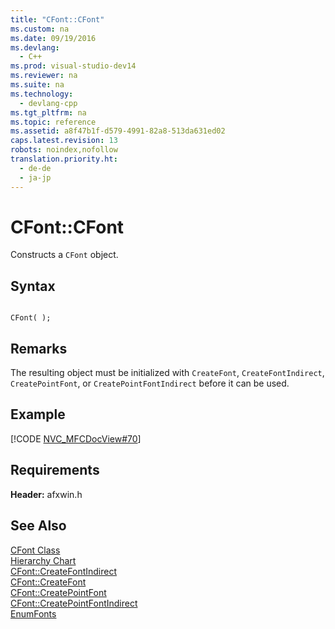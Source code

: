 ```yaml
---
title: "CFont::CFont"
ms.custom: na
ms.date: 09/19/2016
ms.devlang: 
  - C++
ms.prod: visual-studio-dev14
ms.reviewer: na
ms.suite: na
ms.technology: 
  - devlang-cpp
ms.tgt_pltfrm: na
ms.topic: reference
ms.assetid: a8f47b1f-d579-4991-82a8-513da631ed02
caps.latest.revision: 13
robots: noindex,nofollow
translation.priority.ht: 
  - de-de
  - ja-jp
---
```

# CFont::CFont
Constructs a `CFont` object.  
  
## Syntax  
  
```  
  
CFont( );  
```  
  
## Remarks  
 The resulting object must be initialized with `CreateFont`, `CreateFontIndirect`, `CreatePointFont`, or `CreatePointFontIndirect` before it can be used.  
  
## Example  
 [!CODE [NVC_MFCDocView#70](../CodeSnippet/VS_Snippets_Cpp/NVC_MFCDocView#70)]  
  
## Requirements  
 **Header:** afxwin.h  
  
## See Also  
 [CFont Class](../vs140/CFont-Class.md)   
 [Hierarchy Chart](../vs140/Hierarchy-Chart.md)   
 [CFont::CreateFontIndirect](../vs140/CFont--CreateFontIndirect.md)   
 [CFont::CreateFont](../vs140/CFont--CreateFont.md)   
 [CFont::CreatePointFont](../vs140/CFont--CreatePointFont.md)   
 [CFont::CreatePointFontIndirect](../vs140/CFont--CreatePointFontIndirect.md)   
 [EnumFonts](http://msdn.microsoft.com/library/windows/desktop/dd162622)